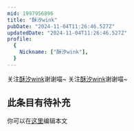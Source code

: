 ```yaml
---
mid: 1997956896
title: "酥汐wink"
pubDate: "2024-11-04T11:26:46.527Z"
updatedDate: "2024-11-04T11:26:46.527Z"
profile:
  {
    Nickname: ["酥汐wink"],
  }
---
```


关注[酥汐wink](https://space.bilibili.com/1997956896)谢谢喵~ 关注[酥汐wink](https://space.bilibili.com/1997956896)谢谢喵~

## 此条目有待补充
你可以在[这里](https://github.com/Yuhanawa/VTuber.ICU-Content/edit/master/v/酥汐wink/index.md)编辑本文
